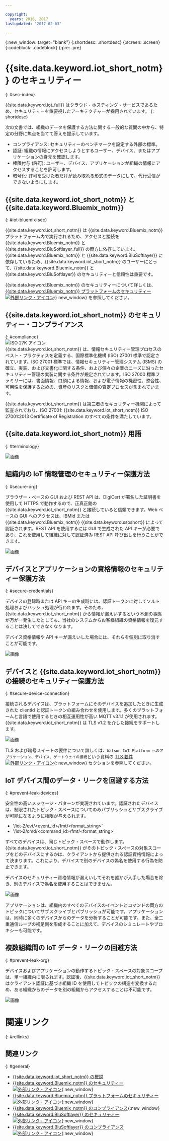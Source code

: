 ```yaml
---

copyright:
  years: 2016, 2017
lastupdated: "2017-02-03"

---
```


{:new_window: target="blank"}
{:shortdesc: .shortdesc}
{:screen: .screen}
{:codeblock: .codeblock}
{:pre: .pre}


# {{site.data.keyword.iot_short_notm}} のセキュリティー
{: #sec-index}

{{site.data.keyword.iot_full}} はクラウド・ホスティング・サービスであるため、セキュリティーを重要視したアーキテクチャーが採用されています。
{: shortdesc}

次の文書では、組織のデータを保護する方法に関する一般的な質問の中から、特定の分野に焦点を当てて答えを提示しています。

* コンプライアンス: セキュリティーのベンチマークを設定する外部の標準。
* 認証: 組織の情報にアクセスしようとするユーザー、デバイス、またはアプリケーションの身元を確認します。
* 権限付与 (許可): ユーザー、デバイス、アプリケーションが組織の情報にアクセスすることを許可します。
* 暗号化: 許可を受けた者だけが読み取れる形式のデータにして、代行受信ができないようにします。

## {{site.data.keyword.iot_short_notm}} と {{site.data.keyword.Bluemix_notm}}
{: #iot-bluemix-sec}

{{site.data.keyword.iot_short_notm}} は {{site.data.keyword.Bluemix_notm}} プラットフォーム内で実行されるため、アクセスと接続を {{site.data.keyword.Bluemix_notm}} と {{site.data.keyword.BluSoftlayer_full}} の両方に依存しています。{{site.data.keyword.Bluemix_notm}} と {{site.data.keyword.BluSoftlayer}} に依存しているため、{{site.data.keyword.iot_short_notm}} のユーザーにとって、{{site.data.keyword.Bluemix_notm}} と {{site.data.keyword.BluSoftlayer}} のセキュリティーと信頼性は重要です。

{{site.data.keyword.Bluemix_notm}} のセキュリティーについて詳しくは、[{{site.data.keyword.Bluemix_notm}} プラットフォームのセキュリティー ![外部リンク・アイコン](../../../../icons/launch-glyph.svg)](https://console.ng.bluemix.net/docs/security/index.html#platform-security){: new_window} を参照してください。

## {{site.data.keyword.iot_short_notm}} のセキュリティー・コンプライアンス
{: #compliance}  
![ISO 27K アイコン](../../images/icon_iso27k1.png "ISO 27K アイコン")   
{{site.data.keyword.iot_short_notm}} は、情報セキュリティー管理プロセスのベスト・プラクティスを定義する、国際標準化機構 (ISO) 27001 標準で認定されています。ISO 27001 標準では、情報セキュリティー管理システム (ISMS) の確立、実装、および文書化に関する条件、および個々の企業のニーズに沿ったセキュリティー管理の実装に関する条件が規定されています。ISO 27000 標準ファミリーには、書面情報、口頭による情報、および電子情報の機密性、整合性、可用性を保護するための、資産のリスクと価値の査定プロセスが含まれています。

{{site.data.keyword.iot_short_notm}} は第三者のセキュリティー機関によって監査されており、ISO 27001: {{site.data.keyword.iot_short_notm}} ISO 27001:2013 Certificate of Registration のすべての条件を満たしています。


## {{site.data.keyword.iot_short_notm}} 用語
{: #terminology}

![画像](terminology_platform.svg)


## 組織内の IoT 情報管理のセキュリティー保護方法
{: #secure-org}

ブラウザー・ベースの GUI および REST API は、DigiCert が署名した証明書を使用して HTTPS で動作するので、正真正銘の {{site.data.keyword.iot_short_notm}} と接続していると信頼できます。Web ベースの GUI へのアクセスは、IBMid または {{site.data.keyword.Bluemix_notm}} {{site.data.keyword.ssoshort}} によって認証されます。REST API を使用するには GUI で生成された API キーが必要であり、これを使用して組織に対して認証済み REST API 呼び出しを行うことができます。

![画像](management_platform.svg)


## デバイスとアプリケーションの資格情報のセキュリティー保護方法
{: #secure-credentials}

デバイスの登録時または API キーの生成時には、認証トークンに対してソルト処理およびハッシュ処理が行われます。そのため、{{site.data.keyword.iot_short_notm}} から情報が漏えいするという不測の事態が万が一発生したとしても、当社のシステムからお客様組織の資格情報を復元することは決してできなくなります。

デバイス資格情報や API キーが漏えいした場合には、それらを個別に取り消すことが可能です。

![画像](authentication_platform.svg)

## デバイスと {{site.data.keyword.iot_short_notm}} の接続のセキュリティー保護方法
{: #secure-device-connection}

接続されるデバイスは、プラットフォームにそのデバイスを追加したときに生成された clientId と認証トークンの組み合わせを使用します。多くのプラットフォームと言語で使用するときの相互運用性が高い MQTT v3.1.1 が使用されます。{{site.data.keyword.iot_short_notm}} は TLS v1.2 を介した接続をサポートします。

![画像](connectivity_platform.svg)

TLS および暗号スイートの要件について詳しくは、`Watson IoT Platform へのアプリケーション、デバイス、ゲートウェイの接続`という資料の [TLS 要件 ![外部リンク・アイコン](../../../../icons/launch-glyph.svg)](https://console.ng.bluemix.net/docs/services/IoT/reference/security/connect_devices_apps_gw.html#tls_requirements){: new_window} セクションを参照してください。

## IoT デバイス間のデータ・リークを回避する方法
{: #prevent-leak-devices}

安全性の高いメッセージ・パターンが実現されています。認証されたデバイスは、制限されたトピック・スペースについてのみパブリッシュとサブスクライブが可能になるように権限が与えられます。

* '/iot-2/evt/<event_id>/fmt/<format_string>'
* '/iot-2/cmd/<command_id>/fmt/<format_string>'

すべてのデバイスは、同じトピック・スペースで動作します。{{site.data.keyword.iot_short_notm}} がそのトピック・スペースの対象スコープをどのデバイスにするかは、クライアントから提供される認証資格情報によって決まります。これにより、デバイスで別のデバイスの偽名を使用する行為を防止できます。

デバイスのセキュリティー資格情報が漏えいしてそれを誰かが入手した場合を除き、別のデバイスで偽名を使用することはできません。


![画像](device_scope_platform.svg)


アプリケーションは、組織内のすべてのデバイスのイベントとコマンドの両方のトピックについてサブスクライブとパブリッシュが可能です。アプリケーションは、同時に多くのデバイスからのデータを分析することが可能です。また、全二重通信ループの補足側を形成することに加えて、デバイスのシミュレートやプロキシーも可能です。


## 複数組織間の IoT データ・リークの回避方法
{: #prevent-leak-org}

デバイスおよびアプリケーションの動作するトピック・スペースの対象スコープは、単一組織内に限られます。認証後、{{site.data.keyword.iot_short_notm}} はクライアント認証に基づき組織 ID を使用してトピックの構造を変換するため、ある組織からのデータを別の組織からアクセスすることは不可能です。

![画像](org_scope_platform.svg)

# 関連リンク
{: #rellinks}
## 関連リンク
{: #general}
* [{{site.data.keyword.iot_short_notm}} の概説](https://console.ng.bluemix.net/docs/services/IoT/index.html)
* [{{site.data.keyword.Bluemix_notm}} のセキュリティー ![外部リンク・アイコン](../../../../icons/launch-glyph.svg "外部リンク・アイコン")](https://console.ng.bluemix.net/docs/security/index.html#security "外部リンク・アイコン"){:new_window}
* [{{site.data.keyword.Bluemix_notm}} プラットフォームのセキュリティー ![外部リンク・アイコン](../../../../icons/launch-glyph.svg "外部リンク・アイコン")](https://console.ng.bluemix.net/docs/security/index.html#platform-security "外部リンク・アイコン"){:new_window}
* [{{site.data.keyword.Bluemix_notm}} のコンプライアンス](https://console.ng.bluemix.net/docs/security/index.html#compliance){:new_window}
* [{{site.data.keyword.BluSoftlayer}} のセキュリティー ![外部リンク・アイコン](../../../../icons/launch-glyph.svg "外部リンク・アイコン")](http://www.softlayer.com/security "外部リンク・アイコン"){:new_window}
* [{{site.data.keyword.BluSoftlayer}} のコンプライアンス ![外部リンク・アイコン](../../../../icons/launch-glyph.svg "External link icon")](http://www.softlayer.com/compliance "外部リンク・アイコン"){:new_window}
